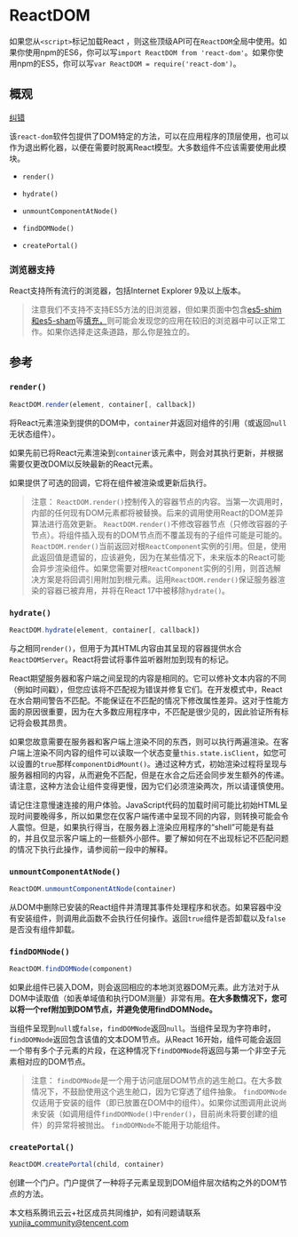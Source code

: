 # ReactDOM

如果您从`<script>`标记加载React ，则这些顶级API可在`ReactDOM`全局中使用。如果你使用npm的ES6，你可以写`import ReactDOM from 'react-dom'`。如果你使用npm的ES5，你可以写`var ReactDOM = require('react-dom')`。

## 概观

[纠错](javascript:;)

该`react-dom`软件包提供了DOM特定的方法，可以在应用程序的顶层使用，也可以作为退出孵化器，以便在需要时脱离React模型。大多数组件不应该需要使用此模块。

- `render()`

- `hydrate()`

- `unmountComponentAtNode()`

- `findDOMNode()`

- `createPortal()`

### 浏览器支持

React支持所有流行的浏览器，包括Internet Explorer 9及以上版本。

> 注意我们不支持不支持ES5方法的旧浏览器，但如果页面中包含[es5-shim和es5-sham](https://github.com/es-shims/es5-shim)等[填充，](https://github.com/es-shims/es5-shim)则可能会发现您的应用在较旧的浏览器中可以正常工作。如果你选择走这条道路，那么你是独立的。

## 参考

### `render()`

```javascript
ReactDOM.render(element, container[, callback])
```

将React元素渲染到提供的DOM中，`container`并返回对组件的引用（或返回`null`无状态组件）。

如果先前已将React元素渲染到`container`该元素中，则会对其执行更新，并根据需要仅更改DOM以反映最新的React元素。

如果提供了可选的回调，它将在组件被渲染或更新后执行。

> 注意： `ReactDOM.render()`控制传入的容器节点的内容。当第一次调用时，内部的任何现有DOM元素都将被替换。后来的调用使用React的DOM差异算法进行高效更新。 `ReactDOM.render()`不修改容器节点（只修改容器的子节点）。将组件插入现有的DOM节点而不覆盖现有的子组件可能是可能的。 `ReactDOM.render()`当前返回对根`ReactComponent`实例的引用。但是，使用此返回值是遗留的，应该避免，因为在某些情况下，未来版本的React可能会异步渲染组件。如果您需要对根`ReactComponent`实例的引用，则首选解决方案是将回调引用附加到根元素。运用`ReactDOM.render()`保证服务器渲染的容器已被弃用，并将在React 17中被移除`hydrate()`。

### `hydrate()`

```javascript
ReactDOM.hydrate(element, container[, callback])
```

与之相同`render()`，但用于为其HTML内容由其呈现的容器提供水合`ReactDOMServer`。React将尝试将事件监听器附加到现有的标记。

React期望服务器和客户端之间呈现的内容是相同的。它可以修补文本内容的不同（例如时间戳），但您应该将不匹配视为错误并修复它们。在开发模式中，React在水合期间警告不匹配。不能保证在不匹配的情况下修改属性差异。这对于性能方面的原因很重要，因为在大多数应用程序中，不匹配是很少见的，因此验证所有标记将会极其昂贵。

如果您故意需要在服务器和客户端上渲染不同的东西，则可以执行两遍渲染。在客户端上渲染不同内容的组件可以读取一个状态变量`this.state.isClient`，如您可以设置的`true`那样`componentDidMount()`。通过这种方式，初始渲染过程将呈现与服务器相同的内容，从而避免不匹配，但是在水合之后还会同步发生额外的传递。请注意，这种方法会让组件变得更慢，因为它们必须渲染两次，所以请谨慎使用。

请记住注意慢速连接的用户体验。JavaScript代码的加载时间可能比初始HTML呈现时间要晚得多，所以如果您在仅客户端传递中呈现不同的内容，则转换可能会令人震惊。但是，如果执行得当，在服务器上渲染应用程序的“shell”可能是有益的，并且仅显示客户端上的一些额外小部件。要了解如何在不出现标记不匹配问题的情况下执行此操作，请参阅前一段中的解释。

### `unmountComponentAtNode()`

```javascript
ReactDOM.unmountComponentAtNode(container)
```

从DOM中删除已安装的React组件并清理其事件处理程序和状态。如果容器中没有安装组件，则调用此函数不会执行任何操作。返回`true`组件是否卸载以及`false`是否没有组件卸载。

### `findDOMNode()`

```javascript
ReactDOM.findDOMNode(component)
```

如果此组件已装入DOM，则会返回相应的本地浏览器DOM元素。此方法对于从DOM中读取值（如表单域值和执行DOM测量）非常有用。**在大多数情况下，您可以将一个ref附加到DOM节点，并避免使用findDOMNode。**

当组件呈现到`null`或`false`，`findDOMNode`返回`null`。当组件呈现为字符串时，`findDOMNode`返回包含该值的文本DOM节点。从React 16开始，组件可能会返回一个带有多个子元素的片段，在这种情况下`findDOMNode`将返回与第一个非空子元素相对应的DOM节点。

> 注意： `findDOMNode`是一个用于访问底层DOM节点的逃生舱口。在大多数情况下，不鼓励使用这个逃生舱口，因为它穿透了组件抽象。 `findDOMNode`仅适用于安装的组件（即已放置在DOM中的组件）。如果你试图调用此说尚未安装（如调用组件`findDOMNode()`中`render()`，目前尚未将要创建的组件）的异常将被抛出。 `findDOMNode`不能用于功能组件。

### `createPortal()`

```javascript
ReactDOM.createPortal(child, container)
```

创建一个门户。门户提供了一种将子元素呈现到DOM组件层次结构之外的DOM节点的方法。

本文档系腾讯云云+社区成员共同维护，如有问题请联系 yunjia_community@tencent.com